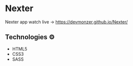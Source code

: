 # Nexter

Nexter app watch live -> https://devmonzer.github.io/Nexter/

## Technologies ⚙️

* HTML5
* CSS3
* SASS
